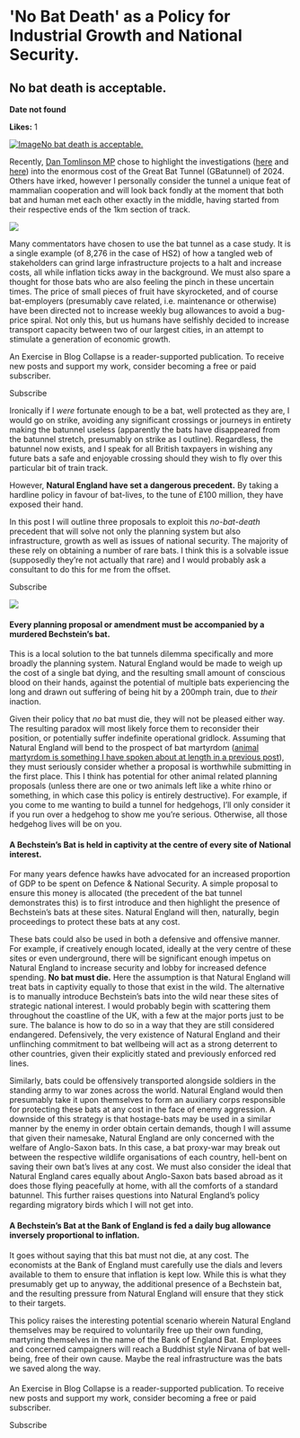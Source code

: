 # 'No Bat Death' as a Policy for Industrial Growth and National Security.

## No bat death is acceptable.

**Date not found**

**Likes:** 1

[![Image](https://substackcdn.com/image/fetch/w_1456,c_limit,f_auto,q_auto:good,fl_progressive:steep/https%3A%2F%2Fsubstack-post-media.s3.amazonaws.com%2Fpublic%2Fimages%2F648d7c38-7440-4333-a288-db19eead116e_685x130.png)](https://substackcdn.com/image/fetch/f_auto,q_auto:good,fl_progressive:steep/https%3A%2F%2Fsubstack-post-media.s3.amazonaws.com%2Fpublic%2Fimages%2F648d7c38-7440-4333-a288-db19eead116e_685x130.png)[No bat death is acceptable.](https://x.com/Dan4Barnet/status/1855680730765943060/photo/1)

Recently, [Dan Tomlinson MP](https://x.com/Dan4Barnet/status/1855680716169740375) chose to highlight the investigations ([here](https://www.ft.com/content/fd5e34dc-e006-491b-93b2-576e3adf45f8) and [here](https://www.theguardian.com/uk-news/2024/nov/07/cost-of-shed-to-protect-bat-colony-near-hs2-has-topped-100m-chair-says)) into the enormous cost of the Great Bat Tunnel (GBatunnel) of 2024. Others have irked, however I personally consider the tunnel a unique feat of mammalian cooperation and will look back fondly at the moment that both bat and human met each other exactly in the middle, having started from their respective ends of the 1km section of track. 

[![](https://substackcdn.com/image/fetch/w_1456,c_limit,f_auto,q_auto:good,fl_progressive:steep/https%3A%2F%2Fsubstack-post-media.s3.amazonaws.com%2Fpublic%2Fimages%2Fa9198a8e-59e3-45ce-89eb-838ef305ac78_1610x1190.png)](https://substackcdn.com/image/fetch/f_auto,q_auto:good,fl_progressive:steep/https%3A%2F%2Fsubstack-post-media.s3.amazonaws.com%2Fpublic%2Fimages%2Fa9198a8e-59e3-45ce-89eb-838ef305ac78_1610x1190.png)

Many commentators have chosen to use the bat tunnel as a case study. It is a single example (of 8,276 in the case of HS2) of how a tangled web of stakeholders can grind large infrastructure projects to a halt and increase costs, all while inflation ticks away in the background. We must also spare a thought for those bats who are also feeling the pinch in these uncertain times. The price of small pieces of fruit have skyrocketed, and of course bat-employers (presumably cave related, i.e. maintenance or otherwise) have been directed not to increase weekly bug allowances to avoid a bug-price spiral. Not only this, but us humans have selfishly decided to increase transport capacity between two of our largest cities, in an attempt to stimulate a generation of economic growth. 

An Exercise in Blog Collapse is a reader-supported publication. To receive new posts and support my work, consider becoming a free or paid subscriber.

Subscribe

Ironically if I _were_ fortunate enough to be a bat, well protected as they are, I would go on strike, avoiding any significant crossings or journeys in entirety making the batunnel useless (apparently the bats have disappeared from the batunnel stretch, presumably on strike as I outline). Regardless, the batunnel now exists, and I speak for all British taxpayers in wishing any future bats a safe and enjoyable crossing should they wish to fly over this particular bit of train track. 

However, **Natural England have set a dangerous precedent.** By taking a hardline policy in favour of bat-lives, to the tune of £100 million, they have exposed their hand. 

In this post I will outline three proposals to exploit this _no-bat-death_ precedent that will solve not only the planning system but also infrastructure, growth as well as issues of national security. The majority of these rely on obtaining a number of rare bats. I think this is a solvable issue (supposedly they’re not actually that rare) and I would probably ask a consultant to do this for me from the offset. 

Subscribe

[![](https://substackcdn.com/image/fetch/w_1456,c_limit,f_auto,q_auto:good,fl_progressive:steep/https%3A%2F%2Fsubstack-post-media.s3.amazonaws.com%2Fpublic%2Fimages%2F6eaeb2f9-1401-4d9c-8b73-8bd72fade3e8_2626x1350.png)](https://substackcdn.com/image/fetch/f_auto,q_auto:good,fl_progressive:steep/https%3A%2F%2Fsubstack-post-media.s3.amazonaws.com%2Fpublic%2Fimages%2F6eaeb2f9-1401-4d9c-8b73-8bd72fade3e8_2626x1350.png)

####  **Every planning proposal or amendment must be accompanied by a murdered Bechstein’s bat.**

This is a local solution to the bat tunnels dilemma specifically and more broadly the planning system. Natural England would be made to weigh up the cost of a single bat dying, and the resulting small amount of conscious blood on their hands, against the potential of multiple bats experiencing the long and drawn out suffering of being hit by a 200mph train, due to _their_ inaction. 

Given their policy that _no_ bat must die, they will not be pleased either way. The resulting paradox will most likely force them to reconsider their position, or potentially suffer indefinite operational gridlock. Assuming that Natural England will bend to the prospect of bat martyrdom ([animal martyrdom is something I have spoken about at length in a previous post](https://blog.sav.phd/p/ratatouille)), they must seriously consider whether a proposal is worthwhile submitting in the first place. This I think has potential for other animal related planning proposals (unless there are one or two animals left like a white rhino or something, in which case this policy is entirely destructive). For example, if you come to me wanting to build a tunnel for hedgehogs, I’ll only consider it if you run over a hedgehog to show me you’re serious. Otherwise, all those hedgehog lives will be on you.

#### A Bechstein’s Bat is held in captivity at the centre of every site of National interest.

For many years defence hawks have advocated for an increased proportion of GDP to be spent on Defence & National Security. A simple proposal to ensure this money is allocated (the precedent of the bat tunnel demonstrates this) is to first introduce and then highlight the presence of Bechstein’s bats at these sites. Natural England will then, naturally, begin proceedings to protect these bats at any cost. 

These bats could also be used in both a defensive and offensive manner. For example, if creatively enough located, ideally at the very centre of these sites or even underground, there will be significant enough impetus on Natural England to increase security and lobby for increased defence spending. **No bat must die.** Here the assumption is that Natural England will treat bats in captivity equally to those that exist in the wild. The alternative is to manually introduce Bechstein’s bats into the wild near these sites of strategic national interest. I would probably begin with scattering them throughout the coastline of the UK, with a few at the major ports just to be sure. The balance is how to do so in a way that they are still considered endangered. Defensively, the very existence of Natural England and their unflinching commitment to bat wellbeing will act as a strong deterrent to other countries, given their explicitly stated and previously enforced red lines. 

Similarly, bats could be offensively transported alongside soldiers in the standing army to war zones across the world. Natural England would then presumably take it upon themselves to form an auxiliary corps responsible for protecting these bats at any cost in the face of enemy aggression. A downside of this strategy is that hostage-bats may be used in a similar manner by the enemy in order obtain certain demands, though I will assume that given their namesake, Natural England are only concerned with the welfare of Anglo-Saxon bats. In this case, a bat proxy-war may break out between the respective wildlife organisations of each country, hell-bent on saving their own bat’s lives at any cost. We must also consider the ideal that Natural England cares equally about Anglo-Saxon bats based abroad as it does those flying peacefully at home, with all the comforts of a standard batunnel. This further raises questions into Natural England’s policy regarding migratory birds which I will not get into. 

#### A Bechstein’s Bat at the Bank of England is fed a daily bug allowance inversely proportional to inflation.

It goes without saying that this bat must not die, at any cost. The economists at the Bank of England must carefully use the dials and levers available to them to ensure that inflation is kept low. While this is what they presumably get up to anyway, the additional presence of a Bechstein bat, and the resulting pressure from Natural England will ensure that they stick to their targets.

This policy raises the interesting potential scenario wherein Natural England themselves may be required to voluntarily free up their own funding, martyring themselves in the name of the Bank of England Bat. Employees and concerned campaigners will reach a Buddhist style Nirvana of bat well-being, free of their own cause. Maybe the real infrastructure was the bats we saved along the way.

#### 

An Exercise in Blog Collapse is a reader-supported publication. To receive new posts and support my work, consider becoming a free or paid subscriber.

Subscribe
